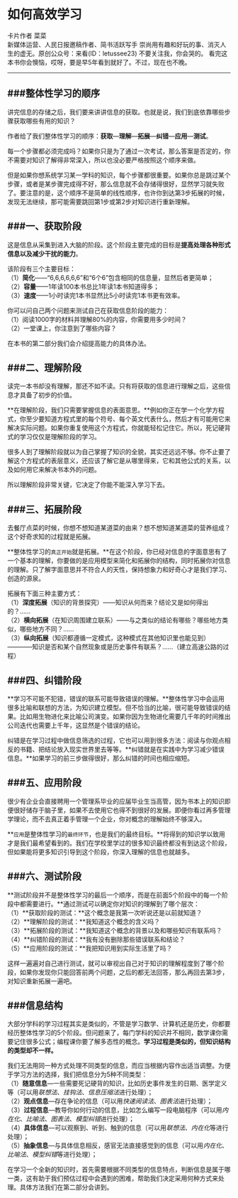 如何高效学习
============
卡片作者 菜菜  
新媒体运营、人民日报邀稿作者、简书活跃写手
崇尚用有趣和好玩的事、消灭人生的虚无。原创公众号：来看(ID：letussee23) 不要关注我，你会哭的。
看完这本书你会懊恼，哎呀，要是早5年看到就好了。不过，现在也不晚。

--------------------------------------------------------------------------------

###整体性学习的顺序
---
讲完信息的存储之后，我们要来讲讲信息的获取。也就是说，我们到底依靠哪些步骤获取哪些有用的知识？

作者给了我们整体性学习的顺序：**获取**—**理解**—**拓展**—**纠错**—**应用**—**测试**。

每一个步骤都必须完成吗？如果你只是为了通过一次考试，那么答案是否定的，你不需要对知识了解得非常深入，所以也没必要严格按照这个顺序来做。

但是如果你想系统学习某一学科的知识，每个步骤都很重要。如果你总是跳过某个步骤，或者是某步骤完成得不好，那么信息就不会存储得很好，显然学习就失败了。要注意的是，这个顺序不是简单的线性顺序，也许你到达第3步拓展的时候，发现无法继续，那可能需要跳回第1步或第2步对知识进行重新理解。

###一、获取阶段
---
这是信息从采集到进入大脑的阶段。这个阶段主要完成的目标是**提高处理各种形式信息以及减少干扰的能力**。

该阶段有三个主要目标：  
（1）**简化**——“6,6,6,6,6,6”和“6个6”包含相同的信息量，显然后者更简单；  
（2）**容量**——1年读100本书总比1年读1本书知道得多；  
（3）**速度**——1小时读完1本书显然比5小时读完1本书更有效率。  

你可以问自己两个问题来测试自己在获取信息阶段的能力：  
（1）阅读1000字的材料并理解80%的内容，你需要用多少时间？  
（2）一堂课上，你注意到了哪些内容？

在本书的第二部分我们会介绍提高能力的具体办法。

###二、理解阶段
---
读完一本书却没有理解，那还不如不读。只有将获取的信息进行理解之后，这些信息才具备了初步的价值。

**在理解阶段，我们只需要掌握信息的表面意思。**例如你正在学一个化学方程式，你至少要知道方程式里的每个符号、每个英文代表什么，然后才有可能用它来解决实际问题。如果你重复使用这个方程式，你就能轻松记住它。所以，死记硬背式的学习仅仅是理解阶段的学习。

很多人到了理解阶段就以为自己掌握了知识的全貌，其实还远远不够。你不止要了解这个方程式的表层意义，还应该了解它是从哪里得来，它和其他公式的关系，以及如何用它来解决书本外的问题。

所以理解阶段非常关键，它决定了你能不能深入学习下去。

###三、拓展阶段
---
去餐厅点菜的时候，你想不想知道某道菜的由来？想不想知道某道菜的营养组成？这个好奇求知的过程就是拓展。

**整体性学习的`真正开始`就是拓展。**在这个阶段，你已经对信息的字面意思有了一个基本的理解，你要做的是应用模型来简化和拓展你的结构，同时拓展你对信息的理解。只了解字面意思并不符合人的天性，保持想象力和好奇心才是我们学习、创造的源泉。

拓展有下面三种主要方式：  
（1）**深度拓展**（知识的背景探究）——知识从何而来？结论又是如何得出的？……  
（2）**横向拓展**（在知识周围建立联系）——与之类似的结论有哪些？哪些地方类似，哪些地方不同？……  
（3）**纵向拓展**（知识都遵循一定模式，这种模式在其他知识里也能见到）————知识是否和某个自然现象或是历史事件有联系？……（建立高速公路的过程）  

###四、纠错阶段
---
**学习不可能不犯错，错误的联系可能导致错误的理解。**整体性学习中会运用很多比喻和联想的方法，为知识建立模型。但不恰当的比喻，很可能导致错误的结果。比如用生物进化来比喻公司演变。如果你因为生物进化需要几千年的时间推出公司迭代也需要上千年，这显然是个错误的结论。

纠错是在学习过程中做信息筛选的过程，它也可以用到很多方法：阅读与你观点相反的书籍、把结论放入现实世界里去等等。**纠错就是在实践中为学习减少错误信息。**如果学习的前三步做得很好，那么纠错的时间也相应缩短。

###五、应用阶段
---
很少有企业会直接聘用一个管理系毕业的应届毕业生当高管，因为书本上的知识即便很好储存于脑子里，如果不去使用它也得不到很好的发展。即便你看过再多管理学理论，而不去真正着手管理一个企业，你对概念的理解始终不够深入。

**`应用`是整体性学习的`最终环节`，也是我们的最终目标。**将得到的知识学以致用才是我们最希望看到的。我们在学校里学过的很多知识最终都没有到达这个阶段，但如果能将更多知识引导到这个阶段，你深入理解的信息也就越多。

###六、测试阶段
---
**测试阶段并不是整体性学习的最后一个顺序，而是在前面5个阶段中的每一个阶段中都需要进行。**通过测试可以确定你对知识的理解到了哪个层次：  
（1）**获取阶段的测试：**这个概念是我第一次听说还是以前就知道？  
（2）**理解阶段的测试：**我知道这个概念的含义吗？  
（3）**拓展阶段的测试：**我知道这个概念的背景以及和哪些知识有联系吗？  
（4）**纠错阶段的测试：**我有没有删除那些错误联系和结论？  
（5）**应用阶段的测试：**我把知识用到实际生活里了吗？  

这样一遍遍对自己进行测试，就可以审视出自己对于知识的理解程度到了哪个阶段，如果你发现你只能回答前两个问题，之后的都无法回答，那么再回去第3步，对知识重新拓展一遍吧。

###信息结构
---
大部分学科的学习过程其实是类似的，不管是学习数学、计算机还是历史，你都要经历整体性学习的5个阶段。但问题来了，每门学科的知识并不相同，数学课你需要记住很多公式；编程课你要了解多态性的概念。**学习过程是类似的，但知识结构的类型却不一样。**

我们无法用同一种方式处理不同类型的信息，而应当根据内容作出适当调整。为便于学习方法的选择，我们把信息分为5种不同类型：  
（1）**随意信息**—一些需要死记硬背的知识，比如历史事件发生的日期、医学定义等（可以用*联想法*、*挂钩法*、*信息压缩法*进行处理）；  
（2）**观点信息**—存在争论的信息（可以用*快速阅读法*、*图表法*进行处理）；  
（3）**过程信息**—教导你如何行动的信息，比如怎么编写一段电脑程序（可以用*内在化*、*比喻法*、*图表法*、*模型纠错*进行处理）；  
（4）**具体信息**—可以观察到、听到、触到的信息（可以用*联想法*、*内在化*等进行处理）；  
（5）**抽象信息**—与具体信息相反，感官无法直接感觉到的信息（可以用*内在化*、*比喻法*、*模型纠错*等进行处理）；

在学习一个全新的知识时，首先需要根据不同类型的信息特点，判断信息是属于哪一类，这有助于我们预估过程中会遇到的困难，帮助我们决定采用何种方式来处理。具体方法我们在第二部分会讲到。